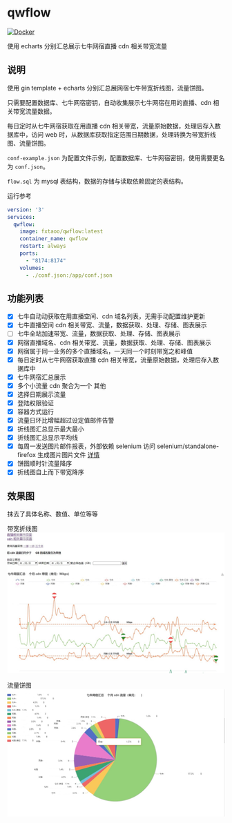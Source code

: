 # qwflow

[![Docker](https://img.shields.io/badge/docker-%230db7ed.svg?style=for-the-badge&logo=docker&logoColor=white)](https://hub.docker.com/repository/docker/fxtaoo/qwflow)

使用 echarts 分别汇总展示七牛网宿直播 cdn 相关带宽流量

## 说明

使用 gin template + echarts 分别汇总展网宿七牛带宽折线图，流量饼图。

只需要配置数据库、七牛网宿密钥，自动收集展示七牛网宿在用的直播、cdn 相关带宽流量数据。

每日定时从七牛网宿获取在用直播 cdn 相关带宽，流量原始数据，处理后存入数据库中，访问 web 时，从数据库获取指定范围日期数据，处理转换为带宽折线图、流量饼图。

`conf-example.json` 为配置文件示例，配置数据库、七牛网宿密钥，使用需要更名为 `conf.json`。

`flow.sql` 为 mysql 表结构，数据的存储与读取依赖固定的表结构。

运行参考

```yml
version: '3'
services:
  qwflow:
    image: fxtaoo/qwflow:latest
    container_name: qwflow
    restart: always
    ports:
      - "8174:8174"
    volumes:
      - ./conf.json:/app/conf.json
```

## 功能列表

- [x] 七牛自动动获取在用直播空间、cdn 域名列表，无需手动配置维护更新
- [x] 七牛直播空间 cdn 相关带宽、流量，数据获取、处理、存储、图表展示
- [ ] 七牛全站加速带宽、流量，数据获取、处理、存储、图表展示
- [x] 网宿直播域名、cdn 相关带宽、流量，数据获取、处理、存储、图表展示
- [x] 网宿属于同一业务的多个直播域名，一天同一个时刻带宽之和峰值
- [x] 每日定时从七牛网宿获取直播 cdn 相关带宽，流量原始数据，处理后存入数据库中
- [x] 七牛网宿汇总展示
- [x] 多个小流量 cdn 聚合为一个 其他
- [x] 选择日期展示流量
- [x] 登陆权限验证
- [x] 容器方式运行
- [x] 流量日环比增幅超过设定值邮件告警
- [x] 折线图汇总显示最大最小
- [x] 折线图汇总显示平均线
- [x] 每周一发送图片邮件报表，外部依赖 selenium 访问 selenium/standalone-firefox 生成图片图片文件 [详情](selenium/README.md)
- [x] 饼图顺时针流量降序
- [x] 折线图自上而下带宽降序

## 效果图

抹去了具体名称、数值、单位等等

带宽折线图
![带宽折线图](./line.jpg)

流量饼图
![流量饼图](./pie.jpg)
